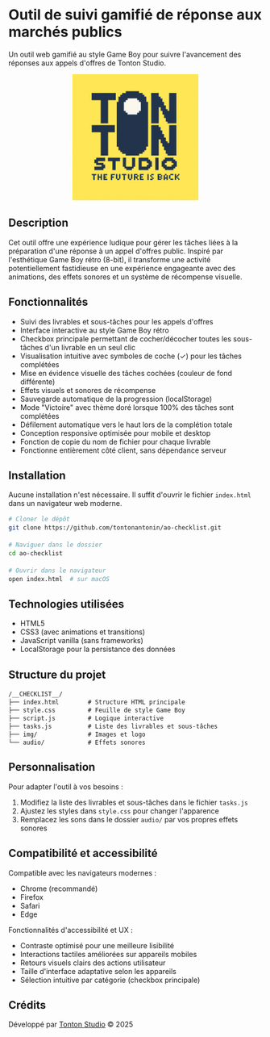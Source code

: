 # Outil de suivi gamifié de réponse aux marchés publics

Un outil web gamifié au style Game Boy pour suivre l'avancement des réponses aux appels d'offres de Tonton Studio.

<p align="center">
  <img src="img/TTS_Logo.png" alt="Tonton Studio Logo" width="250" height="250"/>
</p>

## Description

Cet outil offre une expérience ludique pour gérer les tâches liées à la préparation d'une réponse à un appel d'offres public. Inspiré par l'esthétique Game Boy rétro (8-bit), il transforme une activité potentiellement fastidieuse en une expérience engageante avec des animations, des effets sonores et un système de récompense visuelle.

## Fonctionnalités

- Suivi des livrables et sous-tâches pour les appels d'offres
- Interface interactive au style Game Boy rétro
- Checkbox principale permettant de cocher/décocher toutes les sous-tâches d'un livrable en un seul clic
- Visualisation intuitive avec symboles de coche (✓) pour les tâches complétées
- Mise en évidence visuelle des tâches cochées (couleur de fond différente)
- Effets visuels et sonores de récompense
- Sauvegarde automatique de la progression (localStorage)
- Mode "Victoire" avec thème doré lorsque 100% des tâches sont complétées
- Défilement automatique vers le haut lors de la complétion totale
- Conception responsive optimisée pour mobile et desktop
- Fonction de copie du nom de fichier pour chaque livrable
- Fonctionne entièrement côté client, sans dépendance serveur

## Installation

Aucune installation n'est nécessaire. Il suffit d'ouvrir le fichier `index.html` dans un navigateur web moderne.

```bash
# Cloner le dépôt
git clone https://github.com/tontonantonin/ao-checklist.git

# Naviguer dans le dossier
cd ao-checklist

# Ouvrir dans le navigateur
open index.html  # sur macOS
```

## Technologies utilisées

- HTML5
- CSS3 (avec animations et transitions)
- JavaScript vanilla (sans frameworks)
- LocalStorage pour la persistance des données

## Structure du projet

```
/__CHECKLIST__/
├── index.html        # Structure HTML principale
├── style.css         # Feuille de style Game Boy
├── script.js         # Logique interactive
├── tasks.js          # Liste des livrables et sous-tâches
├── img/              # Images et logo
└── audio/            # Effets sonores
```

## Personnalisation

Pour adapter l'outil à vos besoins :

1. Modifiez la liste des livrables et sous-tâches dans le fichier `tasks.js`
2. Ajustez les styles dans `style.css` pour changer l'apparence
3. Remplacez les sons dans le dossier `audio/` par vos propres effets sonores

## Compatibilité et accessibilité

Compatible avec les navigateurs modernes :
- Chrome (recommandé)
- Firefox
- Safari
- Edge

Fonctionnalités d'accessibilité et UX :
- Contraste optimisé pour une meilleure lisibilité
- Interactions tactiles améliorées sur appareils mobiles
- Retours visuels clairs des actions utilisateur
- Taille d'interface adaptative selon les appareils
- Sélection intuitive par catégorie (checkbox principale)

## Crédits

Développé par [Tonton Studio](https://tontonstud.io) © 2025
